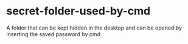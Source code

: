 # secret-folder-used-by-cmd
A folder that can be kept hidden in the desktop and can be opened by inserting the saved password by cmd
